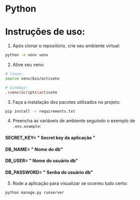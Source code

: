 # Python

# Instruções de uso:

1. Após clonar o repositório, crie seu ambiente virtual:
```bash
python -m venv venv
```
2. Ative seu venv:
```bash
# linux:
source venv/bin/activate

# windows:
.\venv\Scripts\activate
```
3. Faça a instalação dos pacotes utilizados no projeto:

```bash
pip install -r requirements.txt
```

4. Preencha as variáveis de ambiente seguindo o exemplo de `.env.example`:

#### SECRET_KEY= " Secret key da aplicação "
#### DB_NAME= " Nome do db"
#### DB_USER= " Nome do usuário db"
#### DB_PASSWORD= " Senha do usuário db"

5. Rode a aplicação para visualizar se ocorreu tudo certo:

```bash
python manage.py runserver
```
